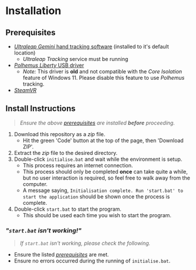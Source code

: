 # Installation
## Prerequisites
- [*Ultraleap Gemini* hand tracking software](https://developer.leapmotion.com/tracking-software-download) (installed to it's default location)
    - *Ultraleap Tracking* service must be running
- [*Polhemus Liberty* USB driver](https://ftp.polhemus1.com/pub/Trackers/Liberty/)
    - *Note:* This driver is **old** and not compatible with the *Core Isolation* feature of Windows 11. Please disable this feature to use *Polhemus* tracking.
- [*SteamVR*](https://store.steampowered.com/app/250820/SteamVR/)

## Install Instructions
> *Ensure the above [prerequisites](#prerequisites) are installed **before** proceeding.*
1. Download this repository as a *zip* file.
    - Hit the green 'Code' button at the top of the page, then 'Download ZIP'.
2. Extract the *zip* file to the desired directory.
3. Double-click `initialise.bat` and wait while the environment is setup.
    - This process requires an internet connection.
    - This process should only be completed **once** can take quite a while, but no user interaction is required, so feel free to walk away from the computer.
    - A message saying, `Initialisation complete. Run 'start.bat' to start the application` should be shown once the process is complete.
5. Double-click `start.bat` to start the program.
    - This should be used each time you wish to start the program.

### *"`start.bat` isn't working!"*
> *If `start.bat` isn't working, please check the following.*
- Ensure the listed [*prerequisites*](#prerequisites) are met.
- Ensure no errors occurred during the running of `initialise.bat`.
